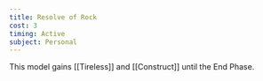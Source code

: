 ```yaml
---
title: Resolve of Rock
cost: 3
timing: Active
subject: Personal
---
```

This model gains [[Tireless]] and [[Construct]] until the End Phase.